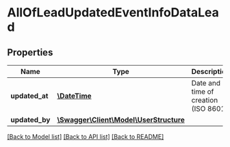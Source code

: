 # AllOfLeadUpdatedEventInfoDataLead

## Properties
Name | Type | Description | Notes
------------ | ------------- | ------------- | -------------
**updated_at** | [**\DateTime**](\DateTime.md) | Date and time of creation (ISO 8601) | [optional] 
**updated_by** | [**\Swagger\Client\Model\UserStructure**](UserStructure.md) |  | [optional] 

[[Back to Model list]](../../README.md#documentation-for-models) [[Back to API list]](../../README.md#documentation-for-api-endpoints) [[Back to README]](../../README.md)

